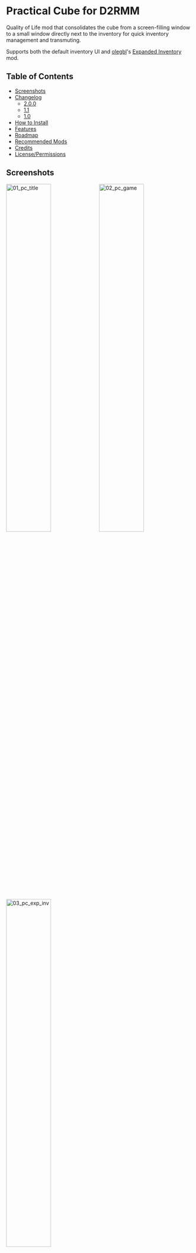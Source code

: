 # Practical Cube for D2RMM

Quality of Life mod that consolidates the cube from a screen-filling window to a small window directly next to the inventory for quick inventory management and transmuting.

Supports both the default inventory UI and [olegbl](https://www.nexusmods.com/diablo2resurrected/users/353885)'s [Expanded Inventory](https://www.nexusmods.com/diablo2resurrected/mods/172) mod.


## Table of Contents

- [Screenshots](#screenshots)
- [Changelog](#changelog)
  - [2.0.0](#200)
  - [1.1](#11)
  - [1.0](#10)
- [How to Install](#how-to-install)
- [Features](#features)
- [Roadmap](#roadmap)
- [Recommended Mods](#recommended-mods)
- [Credits](#credits)
- [License/Permissions](#licensepermissions)


## Screenshots

<p float="left">
  <img src="https://staticdelivery.nexusmods.com/mods/4061/images/411/411-1695005700-514739177.png" alt="01_pc_title" width="49%">
  <img src="https://staticdelivery.nexusmods.com/mods/4061/images/411/411-1695177610-1889875720.png" alt="02_pc_game" width="49%">
</p>

<p float="left">
  <img src="https://staticdelivery.nexusmods.com/mods/4061/images/411/411-1695177670-284834182.png" alt="03_pc_exp_inv" width="49%">
</p>


## Changelog

### 2.0.0
- default and expanded inventory versions are now merged and can be toggled with a D2RMM setting
- made removal of the side panels optional with a D2RMM setting
- made scaling the transmute button to 1.5x size optional with a D2RMM setting
- support for low vision mode (_profilelv.json)
- fixed placement of some elements with a slight repositioning

### 1.1
- fixed inventory interaction bugs such as tome of IDs/portals not working, not being able to click on items, etc
- removed hinges/side frames since it was weird with them there.

### 1.0
- initial uploads, 2 versions, one for default inventory position, one for Expanded inventory by Olegbl


## How to Install

- Download and install [D2RMM](https://www.nexusmods.com/diablo2resurrected/mods/169), then run it.
- Download and extract this mod folder to /D2RMM/mods/.
- See D2RMM instructions on how to configure and enable.
- Play the game!


## Features

- Consolidates the cube window from a screen-filling window to a small window directly next to the inventory
- Option to remove the side panels when windows like inventory and cube are open
- Option to scale the transmute button to 1.5 size
- Supports olegbl's Expanded Inventory through an optional toggle
- Supports low vision mode


## Roadmap

- [ ] Support for [olegbl](https://www.nexusmods.com/diablo2resurrected/users/353885)'s [Expanded Inventory](https://www.nexusmods.com/diablo2resurrected/mods/172) mod as suggested by [Salexandru71](https://www.nexusmods.com/diablo2resurrected/users/160899598)
- [ ] Support for controller mode


## Recommended Mods

Visit [this GitHub page](https://github.com/Caedendi/D2RMM-Mod-List) for the list of D2RMM mods that I use, you might like some of 'em! 

A list of the other mods I created/ported can also be found there, as well as directly on [my Nexus Mods page](https://www.nexusmods.com/diablo2resurrected/users/179695179?tab=user+files).


## Credits

- [NDState](https://www.nexusmods.com/diablo2resurrected/users/6397569) for creating [Practical Cube for D2RMM](https://www.nexusmods.com/diablo2resurrected/mods/411) v1.0 and v1.1
- [Caedendi](https://www.nexusmods.com/users/179695179) for the v2.0.0 update
- [olegbl](https://github.com/olegbl) for creating [D2RMM](https://www.nexusmods.com/diablo2resurrected/mods/169)


## License/Permissions

This code is licensed under GPL. 

You are free to use and distribute all code in this mod, as long as you ask for permission (and permission is given), it stays open source, free of charge and all due credit is given. 

If you are trying to profit off this mod in any way, then you're a dick and forbidden from using this code.
